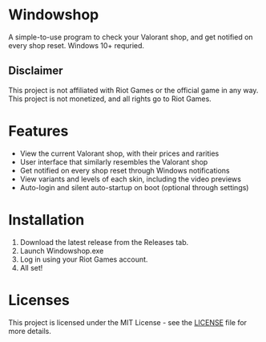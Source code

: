 # Windowshop
 A simple-to-use program to check your Valorant shop, and get notified on every shop reset. Windows 10+ requried.

## Disclaimer
This project is not affiliated with Riot Games or the official game in any way. This project is not monetized, and all rights go to Riot Games.


# Features
- View the current Valorant shop, with their prices and rarities
- User interface that similarly resembles the Valorant shop
- Get notified on every shop reset through Windows notifications
- View variants and levels of each skin, including the video previews
- Auto-login and silent auto-startup on boot (optional through settings)

# Installation
1. Download the latest release from the Releases tab.
2. Launch Windowshop.exe
3. Log in using your Riot Games account.
4. All set!


# Licenses
This project is licensed under the MIT License - see the [LICENSE](LICENSE) file for more details.